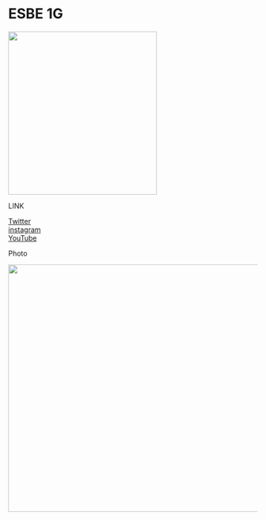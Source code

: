 # ESBE 1G
<!DOCTYPE html>
<html>
<head>
	<img src="https://github.com/NARI0978/ESBE-1G/blob/master/16/ESBE%201Gv16.0/pack_icon.png" width="300" height="330">
	<p>LINK<p>
	<a href="https://twitter.com/channel_nari">Twitter</a><br>
	<a href="https://www.instagram.com/channel_nari/">instagram</a><br>
	<a href="https://www.youtube.com/channel/UCr0-2qXUZqqx2xKezrgwdbw">YouTube</a><br>
<head>
	
<body>
	<p>Photo<p>
	<img src="https://github.com/NARI0978/ESBE-1G/blob/master/sitesetting/IMG_5741.PNG" width="900" height="500">
</html>
